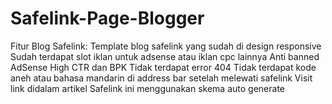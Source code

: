 # Safelink-Page-Blogger
 Fitur Blog Safelink: Template blog safelink yang sudah di design responsive     Sudah terdapat slot iklan untuk adsense atau iklan cpc lainnya     Anti banned AdSense     High CTR dan BPK     Tidak terdapat error 404     Tidak terdapat kode aneh atau bahasa mandarin di address bar setelah melewati safelink     Visit link didalam artikel     Safelink ini menggunakan skema auto generate
